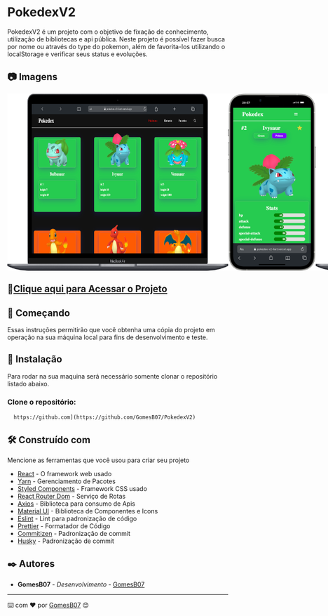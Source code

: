 # PokedexV2

PokedexV2 é um projeto com o objetivo de fixação de conhecimento, utilização de bibliotecas e api pública. Neste projeto é possível fazer busca por nome ou através do type do pokemon, além de favorita-los utilizando o localStorage e verificar seus status e evoluções.

## 📷 Imagens

<div style="display: flex; justify-content: space-around;">
  <img src="https://github.com/GomesB07/PokedexV2/blob/master/printScreens/Pokedexv2Mac.png?raw=true" width="600px" />
  <img src="https://github.com/GomesB07/PokedexV2/blob/master/printScreens/PokedexV2iPhone.png?raw=true" width="200px" />
  <img src="https://github.com/GomesB07/PokedexV2/blob/master/printScreens/PokedexV2Mac2.png?raw=true" width="600px" />
</div>

## 🔗[Clique aqui para Acessar o Projeto](https://pokedex-v2-liart.vercel.app/)

## 🚀 Começando

Essas instruções permitirão que você obtenha uma cópia do projeto em operação na sua máquina local para fins de desenvolvimento e teste.

## 🔧 Instalação

Para rodar na sua maquina será necessário somente clonar o repositório listado abaixo.

### Clone o repositório:

```
  https://github.com](https://github.com/GomesB07/PokedexV2)
```

## 🛠️ Construído com

Mencione as ferramentas que você usou para criar seu projeto

* [React](https://react.dev/) - O framework web usado
* [Yarn](https://yarnpkg.com/getting-started) - Gerenciamento de Pacotes
* [Styled Components](https://styled-components.com/docs) - Framework CSS usado
* [React Router Dom](https://reactrouter.com/en/main) - Serviço de Rotas
* [Axios](https://axios-http.com/docs/intro) - Biblioteca para consumo de Apis
* [Material UI](https://mui.com/material-ui/getting-started/) - Biblioteca de Componentes e Icons
* [Eslint](https://eslint.org/docs/latest/) - Lint para padronização de código
* [Prettier](https://prettier.io/docs/en/) - Formatador de Código
* [Commitizen](https://github.com/commitizen/cz-cli) - Padronização de commit
* [Husky](https://github.com/typicode/husky) - Padronização de commit

## ✒️ Autores

* **GomesB07** - *Desenvolvimento* - [GomesB07](https://github.com/GomesB07)
---
⌨️ com ❤️ por [GomesB07](https://github.com/GomesB07) 😊
